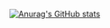 [![Anurag's GitHub stats](https://github-readme-stats.vercel.app/api?username=flyjeray)](https://github.com/anuraghazra/github-readme-stats)
